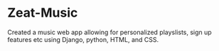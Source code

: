 # Zeat-Music
Created a music web app allowing for personalized playslists, sign up features etc using Django, python, HTML, and CSS.
